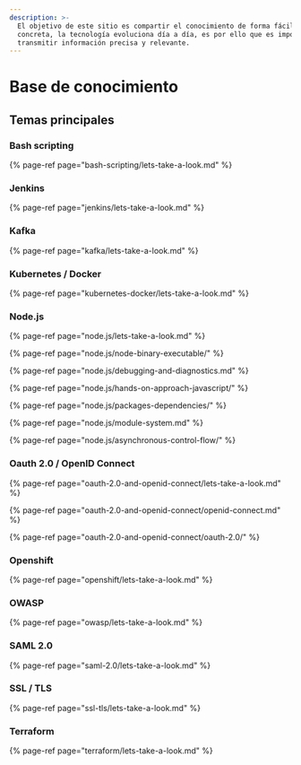 ```yaml
---
description: >-
  El objetivo de este sitio es compartir el conocimiento de forma fácil y
  concreta, la tecnología evoluciona día a día, es por ello que es importante
  transmitir información precisa y relevante.
---
```


# Base de conocimiento

## Temas principales

### **Bash scripting**

{% page-ref page="bash-scripting/lets-take-a-look.md" %}

### **Jenkins**

{% page-ref page="jenkins/lets-take-a-look.md" %}

### **Kafka**

{% page-ref page="kafka/lets-take-a-look.md" %}

### **Kubernetes / Docker**

{% page-ref page="kubernetes-docker/lets-take-a-look.md" %}

### **Node.js**

{% page-ref page="node.js/lets-take-a-look.md" %}

{% page-ref page="node.js/node-binary-executable/" %}

{% page-ref page="node.js/debugging-and-diagnostics.md" %}

{% page-ref page="node.js/hands-on-approach-javascript/" %}

{% page-ref page="node.js/packages-dependencies/" %}

{% page-ref page="node.js/module-system.md" %}

{% page-ref page="node.js/asynchronous-control-flow/" %}



### **Oauth 2.0 / OpenID Connect**

{% page-ref page="oauth-2.0-and-openid-connect/lets-take-a-look.md" %}

{% page-ref page="oauth-2.0-and-openid-connect/openid-connect.md" %}

{% page-ref page="oauth-2.0-and-openid-connect/oauth-2.0/" %}



### **Openshift**

{% page-ref page="openshift/lets-take-a-look.md" %}

### **OWASP**

{% page-ref page="owasp/lets-take-a-look.md" %}

### **SAML 2.0**

{% page-ref page="saml-2.0/lets-take-a-look.md" %}

### SSL / TLS

{% page-ref page="ssl-tls/lets-take-a-look.md" %}

### Terraform

{% page-ref page="terraform/lets-take-a-look.md" %}







